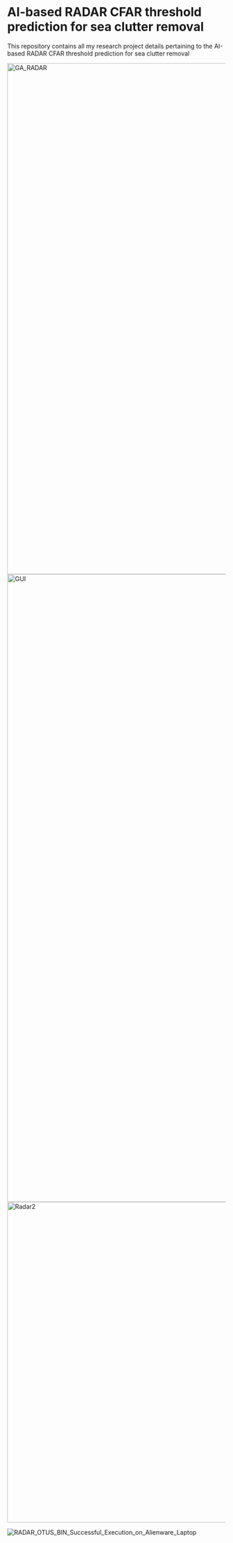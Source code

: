 # AI-based RADAR CFAR threshold prediction for sea clutter removal

This repository contains all my research project details pertaining to the AI-based RADAR CFAR threshold prediction for sea clutter removal

<img width="1178" alt="GA_RADAR" src="https://github.com/VijayKakani414/AI-based-RADAR-CFAR-threshold-prediction-for-sea-clutter-removal/assets/25151205/f0d4a573-a257-49fd-aae0-522cdb97b014">

<img width="1447" alt="GUI" src="https://github.com/VijayKakani414/AI-based-RADAR-CFAR-threshold-prediction-for-sea-clutter-removal/assets/25151205/0e7386ce-9a90-4084-8d54-810592076290">

<img width="739" alt="Radar2" src="https://github.com/VijayKakani414/AI-based-RADAR-CFAR-threshold-prediction-for-sea-clutter-removal/assets/25151205/5092983f-3470-4750-9928-7ff0c08cea35">

![RADAR_OTUS_BIN_Successful_Execution_on_Alienware_Laptop](https://github.com/VijayKakani414/AI-based-RADAR-CFAR-threshold-prediction-for-sea-clutter-removal/assets/25151205/4953998a-ba66-43d3-9eb5-e6e70b21830e)
